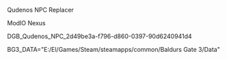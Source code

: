 Qudenos NPC Replacer

ModIO
Nexus

DGB_Qudenos_NPC_2d49be3a-f796-d860-0397-90d6240941d4

BG3_DATA="E:/El/Games/Steam/steamapps/common/Baldurs Gate 3/Data"
